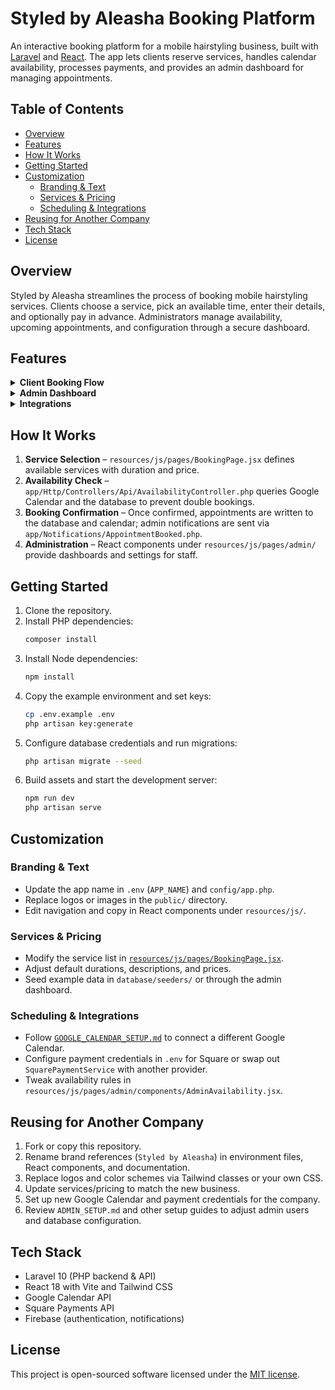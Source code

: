 # Styled by Aleasha Booking Platform

An interactive booking platform for a mobile hairstyling business, built with [Laravel](https://laravel.com) and [React](https://react.dev). The app lets clients reserve services, handles calendar availability, processes payments, and provides an admin dashboard for managing appointments.

## Table of Contents
- [Overview](#overview)
- [Features](#features)
- [How It Works](#how-it-works)
- [Getting Started](#getting-started)
- [Customization](#customization)
  - [Branding & Text](#branding--text)
  - [Services & Pricing](#services--pricing)
  - [Scheduling & Integrations](#scheduling--integrations)
- [Reusing for Another Company](#reusing-for-another-company)
- [Tech Stack](#tech-stack)
- [License](#license)

## Overview
Styled by Aleasha streamlines the process of booking mobile hairstyling services. Clients choose a service, pick an available time, enter their details, and optionally pay in advance. Administrators manage availability, upcoming appointments, and configuration through a secure dashboard.

## Features
<details>
<summary><strong>Client Booking Flow</strong></summary>

1. Pick a service from a curated list (cut, color, styling, etc.).
2. Choose an open date and time that respects the stylist's availability and existing events.
3. Enter contact information and notes.
4. Review and confirm the appointment; events are pushed to Google Calendar and stored in the app database.
</details>

<details>
<summary><strong>Admin Dashboard</strong></summary>

- View upcoming appointments and client details.
- Manually create, edit, or cancel bookings.
- Configure service options, business settings, and holiday blocks.
</details>

<details>
<summary><strong>Integrations</strong></summary>

- **Google Calendar** for real‑time availability and automatic event creation (see [`GOOGLE_CALENDAR_SETUP.md`](GOOGLE_CALENDAR_SETUP.md)).
- **Square Payments** for secure card processing ([`app/Services/SquarePaymentService.php`](app/Services/SquarePaymentService.php)).
- **Firebase** for authentication and notifications.
</details>

## How It Works
1. **Service Selection** – `resources/js/pages/BookingPage.jsx` defines available services with duration and price.
2. **Availability Check** – `app/Http/Controllers/Api/AvailabilityController.php` queries Google Calendar and the database to prevent double bookings.
3. **Booking Confirmation** – Once confirmed, appointments are written to the database and calendar; admin notifications are sent via `app/Notifications/AppointmentBooked.php`.
4. **Administration** – React components under `resources/js/pages/admin/` provide dashboards and settings for staff.

## Getting Started
1. Clone the repository.
2. Install PHP dependencies:
   ```bash
   composer install
   ```
3. Install Node dependencies:
   ```bash
   npm install
   ```
4. Copy the example environment and set keys:
   ```bash
   cp .env.example .env
   php artisan key:generate
   ```
5. Configure database credentials and run migrations:
   ```bash
   php artisan migrate --seed
   ```
6. Build assets and start the development server:
   ```bash
   npm run dev
   php artisan serve
   ```

## Customization
### Branding & Text
- Update the app name in `.env` (`APP_NAME`) and `config/app.php`.
- Replace logos or images in the `public/` directory.
- Edit navigation and copy in React components under `resources/js/`.

### Services & Pricing
- Modify the service list in [`resources/js/pages/BookingPage.jsx`](resources/js/pages/BookingPage.jsx).
- Adjust default durations, descriptions, and prices.
- Seed example data in `database/seeders/` or through the admin dashboard.

### Scheduling & Integrations
- Follow [`GOOGLE_CALENDAR_SETUP.md`](GOOGLE_CALENDAR_SETUP.md) to connect a different Google Calendar.
- Configure payment credentials in `.env` for Square or swap out `SquarePaymentService` with another provider.
- Tweak availability rules in `resources/js/pages/admin/components/AdminAvailability.jsx`.

## Reusing for Another Company
1. Fork or copy this repository.
2. Rename brand references (`Styled by Aleasha`) in environment files, React components, and documentation.
3. Replace logos and color schemes via Tailwind classes or your own CSS.
4. Update services/pricing to match the new business.
5. Set up new Google Calendar and payment credentials for the company.
6. Review `ADMIN_SETUP.md` and other setup guides to adjust admin users and database configuration.

## Tech Stack
- Laravel 10 (PHP backend & API)
- React 18 with Vite and Tailwind CSS
- Google Calendar API
- Square Payments API
- Firebase (authentication, notifications)

## License
This project is open-sourced software licensed under the [MIT license](https://opensource.org/licenses/MIT).

